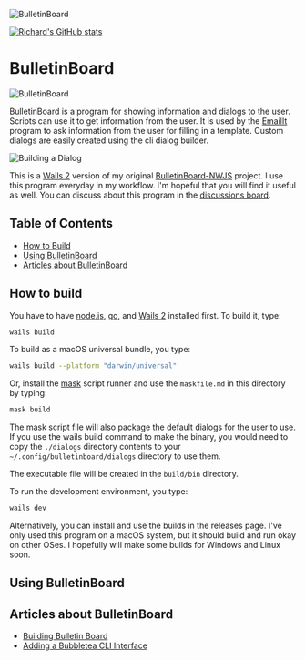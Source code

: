 ![BulletinBoard](https://socialify.git.ci/raguay/BulletinBoard/image?description=1&forks=1&issues=1&language=1&name=1&owner=1&pattern=Circuit%20Board&pulls=1&stargazers=1&theme=Dark)

[![Richard's GitHub stats](https://github-readme-stats.vercel.app/api?username=raguay)](https://github.com/anuraghazra/github-readme-stats)


# BulletinBoard

![BulletinBoard](https://github.com/raguay/BulletinBoard/blob/main/images/BulletinBoard.png)

BulletinBoard is a program for showing information and dialogs to the user. Scripts can use it to get information from the user. It is used by the [EmailIt](https://GitHub.com/raguay/EmailIt) program to ask information from the user for filling in a template. Custom dialogs are easily created using the cli dialog builder. 

![Building a Dialog](https://github.com/raguay/BulletinBoard/blob/main/images/useryQuery-demo.gif)

This is a [Wails 2](https://wails.io/) version of my original [BulletinBoard-NWJS](https://github.com/raguay/BulletinBoard-NWJS) project. I use this program everyday in my workflow. I'm hopeful that you will find it useful as well. You can discuss about this program in the [discussions board](https://github.com/raguay/BulletinBoard/discussions).

## Table of Contents

- [How to Build](#how-to-build)
- [Using BulletinBoard](#using-bulletinboard)
- [Articles about BulletinBoard](#articles-about-bulletinboard)

## How to build

You have to have [node.js](https://nodejs.org/en/), [go](https://go.dev/), and [Wails 2](https://wails.io) installed first. To build it, type:

```sh
wails build
```

To build as a macOS universal bundle, you type:

```sh
wails build --platform "darwin/universal"
```

Or, install the [mask](https://github.com/jacobdeichert/mask) script runner and use the `maskfile.md` in this directory by typing:

```sh
mask build
```

The mask script file will also package the default dialogs for the user to use. If you use the wails build command to make the binary, you would need to copy the `./dialogs` directory contents to your `~/.config/bulletinboard/dialogs` directory to use them.

The executable file will be created in the `build/bin` directory. 

To run the development environment, you type:

```sh
wails dev
```

Alternatively, you can install and use the builds in the releases page. I've only used this program on a macOS system, but it should build and run okay on other OSes. I hopefully will make some builds for Windows and Linux soon.

## Using BulletinBoard



## Articles about BulletinBoard

- [Building Bulletin Board](https://blog.customct.com/building-bulletin-board)
- [Adding a Bubbletea CLI Interface](https://blog.customct.com/adding-a-bubbletea-cli-interface)
